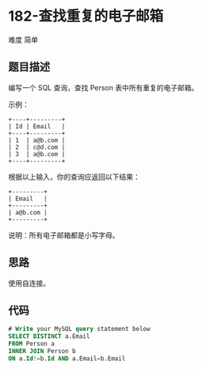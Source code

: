 # 182-查找重复的电子邮箱

难度 简单



## 题目描述

编写一个 SQL 查询，查找 Person 表中所有重复的电子邮箱。

示例：
```
+----+---------+
| Id | Email   |
+----+---------+
| 1  | a@b.com |
| 2  | c@d.com |
| 3  | a@b.com |
+----+---------+
```
根据以上输入，你的查询应返回以下结果：
```
+---------+
| Email   |
+---------+
| a@b.com |
+---------+
```
说明：所有电子邮箱都是小写字母。



## 思路

使用自连接。



## 代码

```sql
# Write your MySQL query statement below
SELECT DISTINCT a.Email
FROM Person a
INNER JOIN Person b
ON a.Id!=b.Id AND a.Email=b.Email
```

